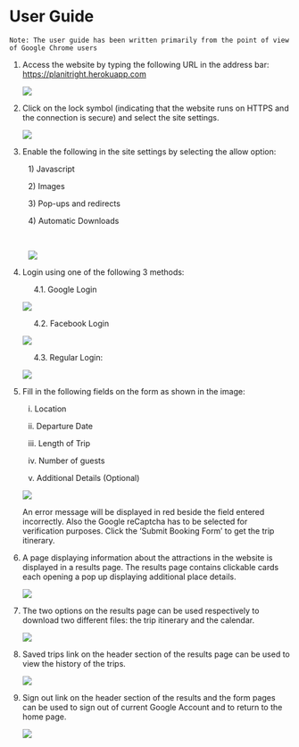 # User Guide     
    
    Note: The user guide has been written primarily from the point of view of Google Chrome users

1.  Access the website by typing the following URL in the address bar: https://planitright.herokuapp.com
    <p><img src="public/images/screenshots/first_point.jpg"></p>

2.  Click on the lock symbol (indicating that the website runs on HTTPS and the connection is secure) and select
    the site settings.
    <p> <img src="public/images/screenshots/second_point.jpg"> </p>

3.  Enable the following in the site settings by selecting the allow option: <br>
    <p style="margin-left: 10px"> 1) Javascript </p>
    <p style="margin-left: 10px"> 2) Images </p>
    <p style="margin-left: 10px"> 3) Pop-ups and redirects </p>
    <p style="margin-left: 10px"> 4) Automatic Downloads </p><br>
    <p style="margin-left: 10px"><img src="public/images/screenshots/third_point.jpg"></p>

4.  Login using one of the following 3 methods:
    <p style="margin-left:20px;"> 4.1. Google Login </p>
    <p><img src="public/images/screenshots/google.jpg"></p>
    <p style="margin-left:20px;"> 4.2. Facebook Login </p>
    <p><img src="public/images/screenshots/facebook.jpg"></p>
    <p style="margin-left:20px;"> 4.3. Regular Login: </p>
    <p><img src="public/images/screenshots/regular_login.jpg"></p>
    
    
5.  Fill in the following fields on the form as shown in the image: 
     <p style="margin-left: 10px"> i. Location </p>
     <p style="margin-left: 10px">ii. Departure Date</p>
     <p style="margin-left: 10px">iii. Length of Trip</p>
     <p style="margin-left: 10px">iv. Number of guests</p>
     <p style="margin-left: 10px">v. Additional Details (Optional)</p>
     
     <p><img src="public/images/screenshots/form.jpg"></p>

    An error message will be displayed in red beside the field entered incorrectly. Also the Google reCaptcha has to be selected for verification purposes. Click the ‘Submit Booking Form’ to get the trip itinerary.

6.  A page displaying information about the attractions in the website is displayed in a results page. The results page contains clickable cards each opening a pop up displaying additional place details.

    <p><img src="public/images/screenshots/attractions.jpg"></p>
    
7.  The two options on the results page can be used respectively to download two different files: the trip itinerary and the calendar.

    <p><img src="public/images/screenshots/result.jpg"></p>
    
8.  Saved trips link on the header section of the results page can be used to view the history of the trips.

    <p><img src="public/images/screenshots/saved_trips.jpg"></p>

9.  Sign out link on the header section of the results and the form pages can be used to sign out of current Google Account and to return to the home page.

    <p><img src="public/images/screenshots/sign_out.jpg"></p>
